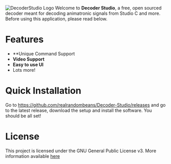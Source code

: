 ![DecoderStudio Logo](Media/banner.png)
Welcome to **Decoder Studio**, a free, open sourced decoder meant for decoding animatronic signals from Studio C and more. Before using this application, please read below.
# Features
- **Unique Command Support
- **Video Support**
- **Easy to use UI**
- Lots more!
# Quick Installation
Go to https://github.com/realrandombeans/Decoder-Studio/releases and go to the latest release, download the setup and install the software. You should be all set!
# License
This project is licensed under the GNU General Public License v3. More information available [here](LICENSE)
